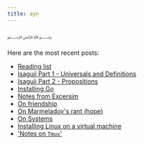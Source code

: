 ```yaml
---
title: ayn
---
```

﷽

Here are the most recent posts:

- [ Reading list](./readinglist.html)
- [ Isaguji Part 1 - Universals and Definitions](./studies.logic.isaguji.universals-and-definitions.html)
- [ Isaguji Part 2 - Propositions](./studies.logic.isaguji.propositions.html)
- [ Installing Go](./languages.go.installation.html)
- [ Notes from Excersim](./languages.go.notes-from-exercism-exercises.html)
- [ On friendship](./thoughts.on-friendship.html)
- [ On Marmeladov's rant (hope)](./thoughts.on-hope.html)
- [ On Systems](./thoughts.on-systems.html)
- [ Installing Linux on a virtual machine](./tools.linux.virtual-machine-installation.html)
- [ 'Notes on `Tmux`'](./tools.tmux.notes.html)
